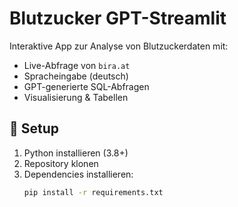 # Blutzucker GPT-Streamlit

Interaktive App zur Analyse von Blutzuckerdaten mit:
- Live-Abfrage von `bira.at`
- Spracheingabe (deutsch)
- GPT-generierte SQL-Abfragen
- Visualisierung & Tabellen

## 🚀 Setup

1. Python installieren (3.8+)
2. Repository klonen
3. Dependencies installieren:
   ```bash
   pip install -r requirements.txt
